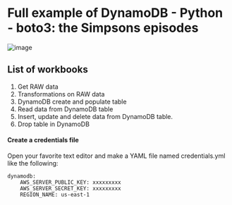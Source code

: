 # Full example of DynamoDB - Python - boto3: the Simpsons episodes

![image](https://github.com/simboli/00.Media/DynamoDB-Simpsons-episodes-full-example/blob/main/Homer.jpeg)

## List of workbooks
001. Get RAW data
002. Transformations on RAW data
003. DynamoDB create and populate table
004. Read data from DynamoDB table
005. Insert, update and delete data from DynamoDB table.
006. Drop table in DynamoDB


#### Create a credentials file
Open your favorite text editor and make a YAML file named credentials.yml like the following:

    dynamodb:
        AWS_SERVER_PUBLIC_KEY: xxxxxxxxx
        AWS_SERVER_SECRET_KEY: xxxxxxxxx
        REGION_NAME: us-east-1
